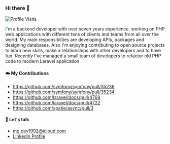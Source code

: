 ### Hi there 👋

![Profile Visits](https://komarev.com/ghpvc/?username=mgamal92) 

I'm a backend developer with over seven years experience, working on PHP web applications with different tens of clients and teams from all over the world. My main responsiblities are developing APIs, packages and designing databases. Also I'm enjoying contributing to open source projects to learn new skills, make a relationships with other developers and to have fun.
_Recently_ I've managed a small team of developers to refactor old PHP code to modern Laravel application.
 
#### ☁️ My Contributions
- https://github.com/symfony/symfony/pull/35236
- https://github.com/symfony/symfony/pull/35234
- https://github.com/laravel/docs/pull/4768
- https://github.com/laravel/docs/pull/4722
- https://github.com/spatie/async/pull/3

#### 💬 Let's talk

- <a href='mailto:mg.dev1992@icloud.com'>mg.dev1992@icloud.com</a>
- [Linkedin Profile](https://www.linkedin.com/in/mgamal92/)

